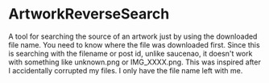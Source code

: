 # ArtworkReverseSearch
A tool for searching the source of an artwork just by using the downloaded file name. You need to know where the file was downloaded first. Since this is searching with the filename or post id, unlike saucenao, it doesn't work with something like unknown.png or IMG_XXXX.png.
This was inspired after I accidentally corrupted my files. I only have the file name left with me.

